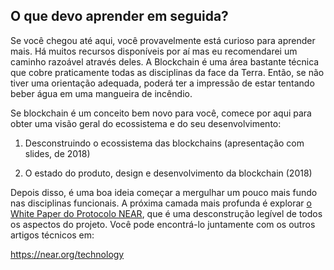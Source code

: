 ## O que devo aprender em seguida?

Se você chegou até aqui, você provavelmente está curioso para aprender mais. Há muitos recursos disponíveis por aí mas eu recomendarei um caminho razoável através deles. A Blockchain é uma área bastante técnica que cobre praticamente todas as disciplinas da face da Terra. Então, se não tiver uma orientação adequada, poderá ter a impressão de estar tentando beber água em uma mangueira de incêndio.

Se blockchain é um conceito bem novo para você, comece por aqui para obter uma visão geral do ecossistema e do seu desenvolvimento:

1. Desconstruindo o ecossistema das blockchains (apresentação com slides, de 2018)

2. O estado do produto, design e desenvolvimento da blockchain (2018)

Depois disso, é uma boa ideia começar a mergulhar um pouco mais fundo nas disciplinas funcionais. A próxima camada mais profunda é explorar [o White Paper do Protocolo NEAR](https://near.org/papers/the-official-near-white-paper/), que é uma desconstrução legível de todos os aspectos do projeto.  Você pode encontrá-lo juntamente com os outros artigos técnicos em:

https://near.org/technology
